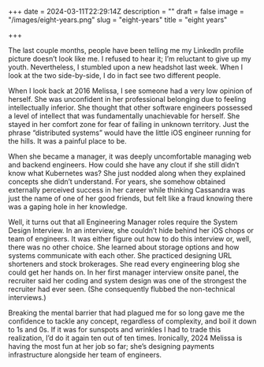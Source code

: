 +++
date = 2024-03-11T22:29:14Z
description = ""
draft = false
image = "/images/eight-years.png"
slug = "eight-years"
title = "eight years"

+++

The last couple months, people have been telling me my LinkedIn profile picture doesn’t look like me. I refused to hear it; I’m reluctant to give up my youth. Nevertheless, I stumbled upon a new headshot last week. When I look at the two side-by-side, I do in fact see two different people.

When I look back at 2016 Melissa, I see someone had a very low opinion of herself. She was unconfident in her professional belonging due to feeling intellectually inferior. She thought that other software engineers possessed a level of intellect that was fundamentally unachievable for herself. She stayed in her comfort zone for fear of failing in unknown territory. Just the phrase “distributed systems” would have the little iOS engineer running for the hills. It was a painful place to be. 

When she became a manager, it was deeply uncomfortable managing web and backend engineers. How could she have any clout if she still didn’t know what Kubernetes was? She just nodded along when they explained concepts she didn’t understand. For years, she somehow obtained externally perceived success in her career while thinking Cassandra was just the name of one of her good friends, but felt like a fraud knowing there was a gaping hole in her knowledge.

Well, it turns out that all Engineering Manager roles require the System Design Interview. In an interview, she couldn’t hide behind her iOS chops or team of engineers. It was either figure out how to do this interview or, well, there was no other choice. She learned about storage options and how systems communicate with each other. She practiced designing URL shorteners and stock brokerages. She read every engineering blog she could get her hands on. In her first manager interview onsite panel, the recruiter said her coding and system design was one of the strongest the recruiter had ever seen. (She consequently flubbed the non-technical interviews.) 

Breaking the mental barrier that had plagued me for so long gave me the confidence to tackle any concept, regardless of complexity, and boil it down to 1s and 0s. If it was for sunspots and wrinkles I had to trade this realization, I’d do it again ten out of ten times. Ironically, 2024 Melissa is having the most fun at her job so far; she’s designing payments infrastructure alongside her team of engineers.
